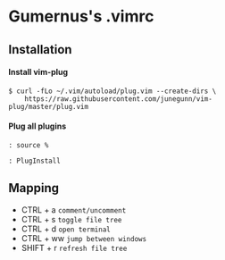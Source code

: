 # Gumernus's .vimrc

## Installation
#### Install vim-plug
```
$ curl -fLo ~/.vim/autoload/plug.vim --create-dirs \
    https://raw.githubusercontent.com/junegunn/vim-plug/master/plug.vim
```
#### Plug all plugins
```
: source %
```
```
: PlugInstall
```

## Mapping
- CTRL + a `comment/uncomment`
- CTRL + s `toggle file tree`
- CTRL + d `open terminal`
- CTRL + ww `jump between windows`
- SHIFT + r `refresh file tree`
